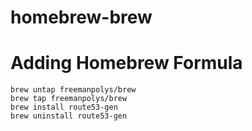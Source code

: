 # homebrew-brew
# Adding Homebrew Formula
```
brew untap freemanpolys/brew
brew tap freemanpolys/brew
brew install route53-gen
brew uninstall route53-gen
```
